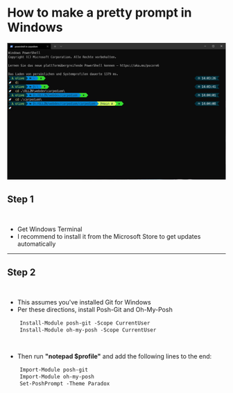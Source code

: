 # How to make a pretty prompt in Windows
![](https://github.com/oliversteidel/prettyprompt/blob/main/images/prettyprompt.jpg)

## Step 1

<br>

- Get Windows Terminal
- I recommend to install it from the Microsoft Store to get updates automatically

---

## Step 2

<br>

- This assumes you've installed Git for Windows
- Per these directions, install Posh-Git and Oh-My-Posh

```
    Install-Module posh-git -Scope CurrentUser
    Install-Module oh-my-posh -Scope CurrentUser
```

<br>

- Then run <strong>"notepad $profile"</strong> and add the following lines to the end:

```
    Import-Module posh-git
    Import-Module oh-my-posh
    Set-PoshPrompt -Theme Paradox
```
